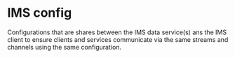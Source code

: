 # IMS config

Configurations that are shares between the IMS data service(s) ans the IMS client
to ensure clients and services communicate via the same streams and channels using
the same configuration.